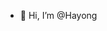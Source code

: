- 👋 Hi, I’m @Hayong

<!---
Hayong/Hayong is a ✨ special ✨ repository because its `README.md` (this file) appears on your GitHub profile.
You can click the Preview link to take a look at your changes.
--->
